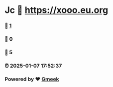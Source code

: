 #  Jc  :link: https://xooo.eu.org 
### :page_facing_up: [1](https://xooo.eu.org/tag.html) 
### :speech_balloon: 0 
### :hibiscus: 5 
### :alarm_clock: 2025-01-07 17:52:37 
### Powered by :heart: [Gmeek](https://github.com/Meekdai/Gmeek)
